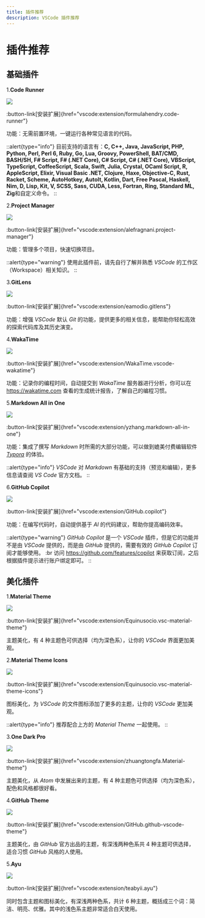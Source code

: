 ```yaml
---
title: 插件推荐
description: VSCode 插件推荐
---
```


# 插件推荐

## 基础插件

1.**Code Runner**

![](/img/3/3/Code-Runner.png)

:button-link[安装扩展]{href="vscode:extension/formulahendry.code-runner"}

功能：无需前置环境，一键运行各种常见语言的代码。

::alert{type="info"}
目前支持的语言有：**C, C++, Java, JavaScript, PHP, Python, Perl, Perl 6, Ruby, Go, Lua, Groovy, PowerShell, BAT/CMD, BASH/SH, F# Script, F# (.NET Core), C# Script, C# (.NET Core), VBScript, TypeScript, CoffeeScript, Scala, Swift, Julia, Crystal, OCaml Script, R, AppleScript, Elixir, Visual Basic .NET, Clojure, Haxe, Objective-C, Rust, Racket, Scheme, AutoHotkey, AutoIt, Kotlin, Dart, Free Pascal, Haskell, Nim, D, Lisp, Kit, V, SCSS, Sass, CUDA, Less, Fortran, Ring, Standard ML, Zig**和自定义命令。
::

2.**Project Manager**

![](/img/3/3/Project-Manager.png)

:button-link[安装扩展]{href="vscode:extension/alefragnani.project-manager"}

功能：管理多个项目，快速切换项目。

::alert{type="warning"}
使用此插件前，请先自行了解并熟悉 *VSCode* 的工作区（Workspace）相关知识。
::

3.**GitLens**

![](/img/3/3/GitLens.png)


:button-link[安装扩展]{href="vscode:extension/eamodio.gitlens"}

功能：增强 *VSCode* 默认 *Git* 的功能，提供更多的相关信息，能帮助你轻松高效的探索代码库及其历史演变。

4.**WakaTime**

![](/img/3/3/WakaTime.png)

:button-link[安装扩展]{href="vscode:extension/WakaTime.vscode-wakatime"}

功能：记录你的编程时间，自动提交到 *WakaTime* 服务器进行分析，你可以在 https://wakatime.com 查看的生成统计报告，了解自己的编程习惯。

5.**Markdown All in One**

![](/img/3/3/Markdown-All-in-One.png)

:button-link[安装扩展]{href="vscode:extension/yzhang.markdown-all-in-one"}

功能：集成了撰写 *Markdown* 时所需的大部分功能，可以做到媲美付费编辑软件 [*Typora*](https://typora.io) 的体验。

::alert{type="info"}
*VSCode* 对 *Markdown* 有基础的支持（预览和编辑），更多信息请查阅 *VS Code* 官方文档。
::

6.**GitHub Copilot**

![](/img/3/3/GitHub-Copilot.png)

:button-link[安装扩展]{href="vscode:extension/GitHub.copilot"}

功能：在编写代码时，自动提供基于 *AI* 的代码建议，帮助你提高编码效率。

::alert{type="warning"}
*GitHub Copilot* 是一个 *VSCode* 插件，但是它的功能并不是由 *VSCode* 提供的，而是由 *GitHub* 提供的，需要有效的 *GitHub Copilot* 订阅才能够使用。 :br 访问 https://github.com/features/copilot 来获取订阅，之后根据插件提示进行账户绑定即可。
::


## 美化插件

1.**Material Theme**

![](/img/3/3/Material-Theme.png)

:button-link[安装扩展]{href="vscode:extension/Equinusocio.vsc-material-theme"}

主题美化，有 4 种主题色可供选择（均为深色系），让你的 *VSCode* 界面更加美观。

2.**Material Theme Icons**

![](/img/3/3/Material-Theme-Icons.png)

:button-link[安装扩展]{href="vscode:extension/Equinusocio.vsc-material-theme-icons"}

图标美化，为 *VSCode* 的文件图标添加了更多的主题，让你的 *VSCode* 更加美观。

::alert{type="info"}
推荐配合上方的 *Material Theme* 一起使用。
::

3.**One Dark Pro**

![](/img/3/3/One-Dark-Pro.png)

:button-link[安装扩展]{href="vscode:extension/zhuangtongfa.Material-theme"}

主题美化，从 *Atom* 中发展出来的主题，有 4 种主题色可供选择（均为深色系），配色和风格都很好看。

4.**GitHub Theme**

![](/img/3/3/GitHub-Theme.png)

:button-link[安装扩展]{href="vscode:extension/GitHub.github-vscode-theme"}

主题美化，由 *GitHub* 官方出品的主题，有深浅两种色系共 4 种主题可供选择，适合习惯 *GitHub* 风格的人使用。

5.**Ayu**

![](/img/3/3/Ayu.png)

:button-link[安装扩展]{href="vscode:extension/teabyii.ayu"}

同时包含主题和图标美化，有深浅两种色系，共计 6 种主题，概括成三个词：简洁、明亮、优雅。其中的浅色系主题非常适合白天使用。


##
